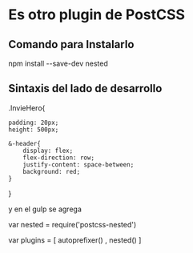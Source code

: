 # Es otro plugin de PostCSS

## Comando para Instalarlo 

npm install --save-dev nested

## Sintaxis del lado de desarrollo 

.InvieHero{

	padding: 20px; 
	height: 500px; 

	&-header{
		display: flex;
		flex-direction: row;
		justify-content: space-between;
		background: red;
	}
} 

y en el gulp se agrega 


var nested = require('postcss-nested')

var plugins = [ autoprefixer() , nested() ]